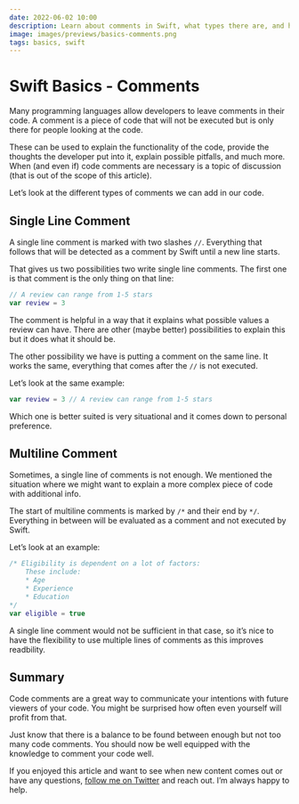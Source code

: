 ```yaml
---
date: 2022-06-02 10:00
description: Learn about comments in Swift, what types there are, and how to use them
image: images/previews/basics-comments.png
tags: basics, swift
---
```



# Swift Basics - Comments

Many programming languages allow developers to leave comments in their code. A comment is a piece of code that will not be executed but is only there for people looking at the code.

These can be used to explain the functionality of the code, provide the thoughts the developer put into it, explain possible pitfalls, and much more. When (and even if) code comments are necessary is a topic of discussion (that is out of the scope of this article).

Let’s look at the different types of comments we can add in our code.

## Single Line Comment

A single line comment is marked with two slashes `//`. Everything that follows that will be detected as a comment by Swift until a new line starts.

That gives us two possibilities two write single line comments. The first one is that comment is the only thing on that line:

```swift
// A review can range from 1-5 stars
var review = 3
```

The comment is helpful in a way that it explains what possible values a review can have. There are other (maybe better) possibilities to explain this but it does what it should be.

The other possibility we have is putting a comment on the same line. It works the same, everything that comes after the `//` is not executed. 

Let’s look at the same example:

```swift
var review = 3 // A review can range from 1-5 stars
```

Which one is better suited is very situational and it comes down to personal preference.

## Multiline Comment

Sometimes, a single line of comments is not enough. We mentioned the situation where we might want to explain a more complex piece of code with additional info.

The start of multiline comments is marked by `/*` and their end by `*/`. Everything in between will be evaluated as a comment and not executed by Swift.

Let’s look at an example:

```swift
/* Eligibility is dependent on a lot of factors:
    These include:
    * Age
    * Experience
    * Education
*/
var eligible = true
```

A single line comment would not be sufficient in that case, so it’s nice to have the flexibility to use multiple lines of comments as this improves readbility.

## Summary

Code comments are a great way to communicate your intentions with future viewers of your code. You might be surprised how often even yourself will profit from that. 

Just know that there is a balance to be found between enough but not too many code comments. You should now be well equipped with the knowledge to comment your code well.

If you enjoyed this article and want to see when new content comes out or have any questions, [follow me on Twitter](https://twitter.com/stefanjblos) and reach out. I’m always happy to help.
